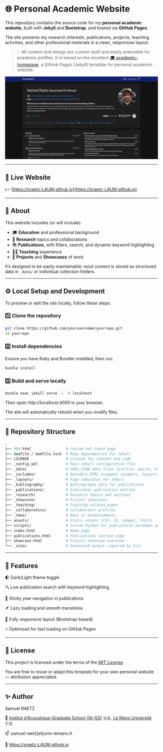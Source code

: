 # 🌐 Personal Academic Website

This repository contains the source code for my **personal academic website**, built with **Jekyll** and **Bootstrap**, and hosted via **GitHub Pages**.

The site presents my research interests, publications, projects, teaching activities, and other professional materials in a clean, responsive layout.

> 💡 All content and design are custom-built and easily extensible for academic profiles. It is based on the excellent <a class="footer-link" href="https://github.com/luost26/academic-homepage" target="_blank"></i>🎓 academic-homepage</a>, a GitHub Pages (Jekyll) template for personal academic website.

![Screenshot of my website](assets/images/etc/screenshot.png)

---

## 🔗 Live Website

👉 [https://sraetz-LAUM.github.io](https://sraetz-LAUM.github.io)

---

## 🧭 About

This website includes (or will include):

- 🎓 **Education** and professional background  
- 🧪 **Research** topics and collaborations  
- 📚 **Publications**, with filters, search, and dynamic keyword highlighting
- 🧑‍🏫 **Teaching** experience  
- 💼 **Projects** and **Showcases** of work  

It’s designed to be easily maintainable: most content is stored as structured data in `_data/` or individual collection folders.

---

## ⚙️ Local Setup and Development

To preview or edit the site locally, follow these steps:

### 1️⃣ Clone the repository

```bash
git clone https://github.com/yourusername/yourrepo.git
cd yourrepo
```

### 2️⃣ Install dependencies

Ensure you have Ruby and Bundler installed, then run:

```bash
bundle install
```

### 3️⃣ Build and serve locally

```bash
bundle exec jekyll serve -l -H localhost
```
Then open http://localhost:4000 in your browser.

The site will automatically rebuild when you modify files.

---

## 📁 Repository Structure

```graphql
.
├── 404.html                # Custom not-found page
├── Gemfile / Gemfile.lock  # Ruby dependencies for Jekyll
├── LICENSE                 # License for content and code
├── _config.yml             # Main Jekyll configuration file
├── _data/                  # YAML/JSON data files (profile, awards, etc.)
├── _includes/              # Reusable HTML snippets (widgets, layouts)
├── _layouts/               # Page templates for Jekyll
├── _bibliography/          # Bibliography data for publications
├── _publications/          # Individual publication entries
├── _research/              # Research topics and sections
├── _showcase/              # Project showcases
├── _teaching/              # Teaching-related pages
├── _collaborators/         # Collaborator profiles
├── _news/                  # News or announcements
├── assets/                 # Static assets (CSS, JS, images, fonts)
├── scripts/                # Custom Python for publication markdown auto generation
├── index.html              # Home page
├── publications.html       # Publications section page
├── showcase.html           # Project showcase overview
└── _site/                  # Generated output (ignored by Git)
```

---

## 🧩 Features

🌓 Dark/Light theme toggle

🔍 Live publication search with keyword highlighting

📆 Sticky year navigation in publications

🪶 Lazy loading and smooth transitions

📱 Fully responsive layout (Bootstrap-based)

⚡ Optimized for fast loading on GitHub Pages

---

## 🪪 License

This project is licensed under the terms of the [MIT License](LICENSE).

You are free to reuse or adapt this template for your own personal website — attribution appreciated.

---

## ✨ Author

Samuel RAETZ

📍 [Institut d'Acoustique–Graduate School (IA–GS)](https://iags.univ-lemans.fr/en/index.html) 🇬🇧, [Le Mans Université](https://www.univ-lemans.fr/fr/index.html) 🇫🇷

📫 samuel.raetz[at]univ-lemans.fr

🔗 https://sraetz-LAUM.github.io